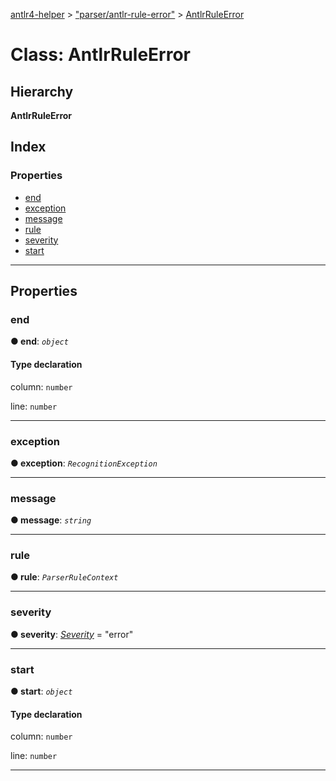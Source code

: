 [antlr4-helper](../README.md) > ["parser/antlr-rule-error"](../modules/_parser_antlr_rule_error_.md) > [AntlrRuleError](../classes/_parser_antlr_rule_error_.antlrruleerror.md)

# Class: AntlrRuleError

## Hierarchy

**AntlrRuleError**

## Index

### Properties

* [end](_parser_antlr_rule_error_.antlrruleerror.md#end)
* [exception](_parser_antlr_rule_error_.antlrruleerror.md#exception)
* [message](_parser_antlr_rule_error_.antlrruleerror.md#message)
* [rule](_parser_antlr_rule_error_.antlrruleerror.md#rule)
* [severity](_parser_antlr_rule_error_.antlrruleerror.md#severity)
* [start](_parser_antlr_rule_error_.antlrruleerror.md#start)

---

## Properties

<a id="end"></a>

###  end

**● end**: *`object`*

#### Type declaration

 column: `number`

 line: `number`

___
<a id="exception"></a>

###  exception

**● exception**: *`RecognitionException`*

___
<a id="message"></a>

###  message

**● message**: *`string`*

___
<a id="rule"></a>

###  rule

**● rule**: *`ParserRuleContext`*

___
<a id="severity"></a>

###  severity

**● severity**: *[Severity](../modules/_parser_antlr_rule_error_.md#severity)* = "error"

___
<a id="start"></a>

###  start

**● start**: *`object`*

#### Type declaration

 column: `number`

 line: `number`

___

